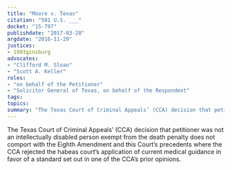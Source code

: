 ```yaml
---
title: "Moore v. Texas"
citation: "581 U.S. ___"
docket: "15-797"
publishdate: "2017-03-28"
argdate: "2016-11-29"
justices:
- 1993ginsburg
advocates:
- "Clifford M. Sloan"
- "Scott A. Keller"
roles:
- "on behalf of the Petitioner"
- "Solicitor General of Texas, on behalf of the Respondent"
tags:
topics:
summary: "The Texas Court of Criminal Appeals’ (CCA) decision that petitioner was not an intellectually disabled person exempt from the death penalty does not comport with the Eighth Amendment and this Court’s precedents where the CCA rejected the habeas court’s application of current medical guidance in favor of a standard set out in one of the CCA’s prior opinions."
---
```

The Texas Court of Criminal Appeals’ (CCA) decision that petitioner was not an intellectually disabled person exempt from the death penalty does not comport with the Eighth Amendment and this Court’s precedents where the CCA rejected the habeas court’s application of current medical guidance in favor of a standard set out in one of the CCA’s prior opinions.

